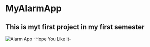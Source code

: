 # MyAlarmApp
## This is myt first project in my first semester
![Alarm App](https://user-images.githubusercontent.com/88423102/172115855-b3a72af2-845b-4e2c-a6d3-54c777560990.png)
-Hope You Like It-
